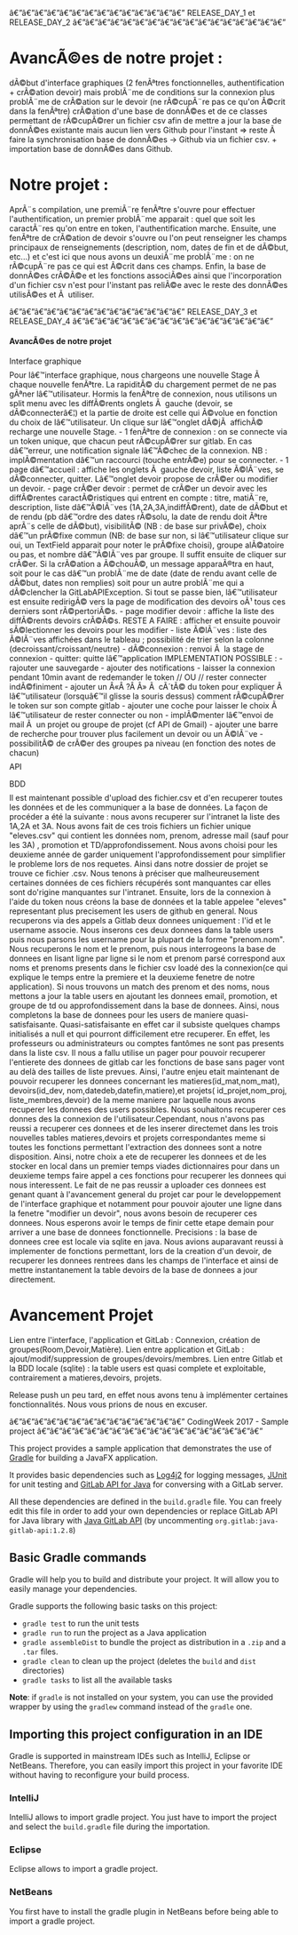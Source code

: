
â€”â€”â€”â€”â€”â€”â€”â€”â€”â€”â€”â€”â€”â€”		RELEASE_DAY_1 et RELEASE_DAY_2   	â€”â€”â€”â€”â€”â€”â€”â€”â€”â€”â€”â€”â€”â€”â€”â€”â€”

# AvancÃ©es de notre projet :
dÃ©but d'interface graphiques (2 fenÃªtres fonctionnelles, authentification + crÃ©ation devoir) mais problÃ¨me de conditions sur la connexion plus problÃ¨me de crÃ©ation sur le devoir (ne rÃ©cupÃ¨re pas ce qu'on Ã©crit dans la fenÃªtre)
crÃ©ation d'une base de donnÃ©es et de ce classes permettant de rÃ©cupÃ©rer un fichier csv afin de mettre a jour la base de donnÃ©es existante mais aucun lien vers Github pour l'instant => reste Ã  faire la synchronisation base de donnÃ©es -> Github via un fichier csv. + importation base de donnÃ©es dans Github.

# Notre projet :
AprÃ¨s compilation, une premiÃ¨re fenÃªtre s'ouvre pour effectuer l'authentification, un premier problÃ¨me apparait : quel que soit les caractÃ¨res qu'on entre en token, l'authentification marche. Ensuite, une fenÃªtre de crÃ©ation de devoir s'ouvre ou l'on peut renseigner les champs principaux de renseignements (description, nom, dates de fin et de dÃ©but, etc...) et c'est ici que nous avons un deuxiÃ¨me problÃ¨me : on ne rÃ©cupÃ¨re pas ce qui est Ã©crit dans ces champs. Enfin, la base de donnÃ©es crÃ©Ã©e et les fonctions associÃ©es ainsi que l'incorporation d'un fichier csv n'est pour l'instant pas reliÃ©e avec le reste des donnÃ©es utilisÃ©es et Ã  utiliser.


â€”â€”â€”â€”â€”â€”â€”â€”â€”â€”â€”â€”â€”â€”		RELEASE_DAY_3 et RELEASE_DAY_4		â€”â€”â€”â€”â€”â€”â€”â€”â€”â€”â€”â€”â€”â€”â€”â€”

#### 	 AvancÃ©es de notre projet	####
$$$$ Interface graphique $$$$
Pour lâ€™interface graphique, nous chargeons une nouvelle Stage Ã  chaque nouvelle fenÃªtre. La rapiditÃ© du chargement permet de ne pas gÃªner lâ€™utilisateur. Hormis la fenÃªtre de connexion, nous utilisons un split menu avec les diffÃ©rents onglets Ã  gauche (devoir, se dÃ©connecterâ€¦) et la partie de droite est celle qui Ã©volue en fonction du choix de lâ€™utilisateur.
Un clique sur lâ€™onglet dÃ©jÃ  affichÃ© recharge une nouvelle Stage.
	- 1 fenÃªtre de connexion : on se connecte via un token unique, que chacun peut rÃ©cupÃ©rer sur gitlab. En cas dâ€™erreur, une notification signale lâ€™Ã©chec de la connexion. NB : implÃ©mentation dâ€™un raccourci (touche entrÃ©e) pour se connecter. 
	- 1 page dâ€™accueil : affiche les onglets Ã  gauche devoir, liste Ã©lÃ¨ves, se dÃ©connecter, quitter. Lâ€™onglet devoir propose de crÃ©er ou modifier un devoir.
	- page crÃ©er devoir : permet de crÃ©er un devoir avec les diffÃ©rentes caractÃ©ristiques qui entrent en compte : titre, matiÃ¨re, description, liste dâ€™Ã©lÃ¨ves (1A,2A,3A,indiffÃ©rent), date de dÃ©but et de rendu (pb dâ€™ordre des dates rÃ©solu, la date de rendu doit Ãªtre aprÃ¨s celle de dÃ©but), visibilitÃ© (NB : de base sur privÃ©e), choix dâ€™un prÃ©fixe commun (NB: de base sur non, si lâ€™utilisateur clique sur oui, un TextField apparait pour noter le prÃ©fixe choisi), groupe alÃ©atoire ou pas, et nombre dâ€™Ã©lÃ¨ves par groupe. Il suffit ensuite de cliquer sur crÃ©er. Si la crÃ©ation a Ã©chouÃ©, un message apparaÃ®tra en haut, soit pour le cas dâ€™un problÃ¨me de date (date de rendu avant celle de dÃ©but, dates non remplies) soit pour un autre problÃ¨me qui a dÃ©clencher la GitLabAPIException. Si tout se passe bien, lâ€™utilisateur est ensuite redirigÃ© vers la page de modification des devoirs oÃ¹ tous ces derniers sont rÃ©pertoriÃ©s.
	- page modifier devoir : affiche la liste des diffÃ©rents devoirs crÃ©Ã©s. RESTE A FAIRE : afficher et ensuite pouvoir sÃ©lectionner les devoirs pour les modifier
	- liste Ã©lÃ¨ves : liste des Ã©lÃ¨ves affichées dans le tableau ; possibilité de trier selon la colonne (decroissant/croissant/neutre)
	- dÃ©connexion : renvoi Ã  la stage de connexion
	- quitter: quitte lâ€™application 
IMPLEMENTATION POSSIBLE :
	- rajouter une sauvegarde
	- ajouter des notifications 
	- laisser la connexion pendant 10min avant de redemander le token // OU // rester connecter indÃ©finiment
	- ajouter un Â«Â ?Â Â» Ã  cÃ´tÃ© du token pour expliquer Ã  lâ€™utilisateur (lorsquâ€™il glisse la souris dessus) comment rÃ©cupÃ©rer le token sur son compte gitlab 
	- ajouter une coche pour laisser le choix Ã  lâ€™utilisateur de rester connecter ou non
	- implÃ©menter lâ€™envoi de mail Ã  un projet ou groupe de projet (cf API de Gmail)
	- ajouter une barre de recherche pour trouver plus facilement un devoir ou un Ã©lÃ¨ve
	- possibilitÃ© de crÃ©er des groupes pa niveau (en fonction des notes de chacun)
$$$$ API $$$$


$$$$ BDD $$$$
Il est maintenant possible d'upload des fichier.csv et d'en recuperer toutes les données et de les communiquer a la base de données. La façon de procéder a été la suivante : nous avons recuperer sur l'intranet la liste des 1A,2A et 3A. Nous avons fait de ces trois fichiers un fichier unique "eleves.csv" qui contient les données nom, prenom, adresse mail (sauf pour les 3A) , promotion et TD/approfondissement. Nous avons choisi pour les deuxieme année de garder uniquement l'approfondissement pour simplifier le probleme lors de nos requetes. Ainsi dans notre dossier de projet se trouve ce fichier .csv. Nous tenons à préciser que malheureusement certaines données de ces fichiers récupérés sont manquantes car elles sont do'rigine manquantes sur l'intranet.
Ensuite, lors de la connexion à l'aide du token nous créons la base de données et la table appelee "eleves" representant plus precisement les users de github en general. Nous recuperons via des appels a Gitlab deux donnees uniquement : l'id et le username associe. Nous inserons ces deux donnees dans la table users puis nous parsons les username pour la plupart de la forme "prenom.nom". Nous recuperons le nom et le prenom, puis nous interrogeons la base de donnees en lisant ligne par ligne si le nom et prenom parsé correspond aux noms et prenoms presents dans le fichier csv loadé des la connexion(ce qui explique le temps entre la premiere et la deuxieme fenetre de notre application). Si nous trouvons un match des prenom et des noms, nous mettons a jour la table users en ajoutant les donnees email, promotion, et groupe de td ou approfondissement dans la base de donnees. Ainsi, nous completons la base de donnees pour les users de maniere quasi-satisfaisante. Quasi-satisfaisante en effet car il subsiste quelques champs initialisés a null et qui pourront difficilement etre recuperer. En effet, les professeurs ou administrateurs ou comptes fantômes ne sont pas presents dans la liste csv. Il nous a fallu utilise un pager pour pouvoir recuperer l'entierete des donnees de gitlab car les fonctions de base sans pager vont au delà des tailles de liste prevues.
Ainsi, l'autre enjeu etait maintenant de pouvoir recuperer les donnees concernant les matieres(id_mat,nom_mat), devoirs(id_dev, nom,datedeb,datefin,matiere),et projets( id_projet,nom_proj, liste_membres,devoir) de la meme maniere par laquelle nous avons recuperer les donnees des users possibles. Nous souhaitons recuperer ces donnes des la connexion de l'utilisateur.Cependant, nous n'avons pas reussi a recuperer ces donnees et de les inserer directemet dans les trois nouvelles tables matieres,devoirs et projets correspondantes meme si toutes les fonctions permettant l'extraction des donnees sont a notre disposition. Ainsi, notre choix a ete de recuperer les donnees et de les stocker en local dans un premier temps viades dictionnaires pour dans un deuxieme temps faire appel a ces fonctions pour recuperer les donnees qui nous interessent. 
Le fait de ne pas reussir a uploader ces donnees est genant quant à l'avancement general du projet car pour le developpement de l'interface graphique et notamment pour pouvoir ajouter une ligne dans la fenetre "modifier un devoir", nous avons besoin de recuperer ces donnees. Nous esperons avoir le temps de finir cette etape demain pour arriver a une base de donnees fonctionnelle.
Precisions : la base de donnees cree est locale via sqlite en java. 
Nous avions auparavant reussi à implementer de fonctions permettant, lors de la creation d'un devoir, de recuperer les donnees rentrees dans les champs de l'interface et ainsi de mettre instantanement la table devoirs de la base de donnees a jour directement.

# Avancement Projet

Lien entre l'interface, l'application et GitLab : Connexion, création de groupes(Room,Devoir,Matière).
Lien entre application et GitLab : ajout/modif/suppression de groupes/devoirs/membres.
Lien entre Gitlab et la BDD locale (sqlite) : la table users est quasi complete et exploitable, contrairement a matieres,devoirs, projets.

Release push un peu tard, en effet nous avons tenu à implémenter certaines fonctionnalités. Nous vous prions de nous en excuser.












â€”â€”â€”â€”â€”â€”â€”â€”â€”â€”â€”â€”â€”â€”		CodingWeek 2017 - Sample project	â€”â€”â€”â€”â€”â€”â€”â€”â€”â€”â€”â€”â€”â€”â€”â€”â€”â€”


This project provides a sample application that demonstrates the use of [Gradle](https://gradle.org/) for building a JavaFX application.

It provides basic dependencies such as [Log4j2](https://logging.apache.org/log4j/2.x/) for logging messages, [JUnit](http://junit.org/junit4/) for unit testing and [GitLab API for Java](https://github.com/gmessner/gitlab4j-api) for conversing with a GitLab server.

All these dependencies are defined in the `build.gradle` file. You can freely edit this file in order to add your own dependencies or replace GitLab API for Java library with [Java GitLab API](https://github.com/timols/java-gitlab-api) (by uncommenting `org.gitlab:java-gitlab-api:1.2.8`)

## Basic Gradle commands

Gradle will help you to build and distribute your project. It will allow you to easily manage your dependencies.

Gradle supports the following basic tasks on this project:
- `gradle test` to run the unit tests
- `gradle run` to run the project as a Java application
- `gradle assembleDist` to bundle the project as distribution in a `.zip` and a `.tar` files.
- `gradle clean` to clean up the project (deletes the `build` and `dist` directories)
- `gradle tasks` to list all the available tasks

**Note**: if `gradle` is not installed on your system, you can use the provided wrapper by using the `gradlew` command instead of the `gradle` one.

## Importing this project configuration in an IDE

Gradle is supported in mainstream IDEs such as IntelliJ, Eclipse or NetBeans. Therefore, you can easily import this project in your favorite IDE without having to reconfigure your build process.

### IntelliJ

IntelliJ allows to import gradle project. You just have to import the project and select the `build.gradle` file during the importation.

### Eclipse

Eclipse allows to import a gradle project.

### NetBeans

You first have to install the gradle plugin in NetBeans before being able to import a gradle project.

